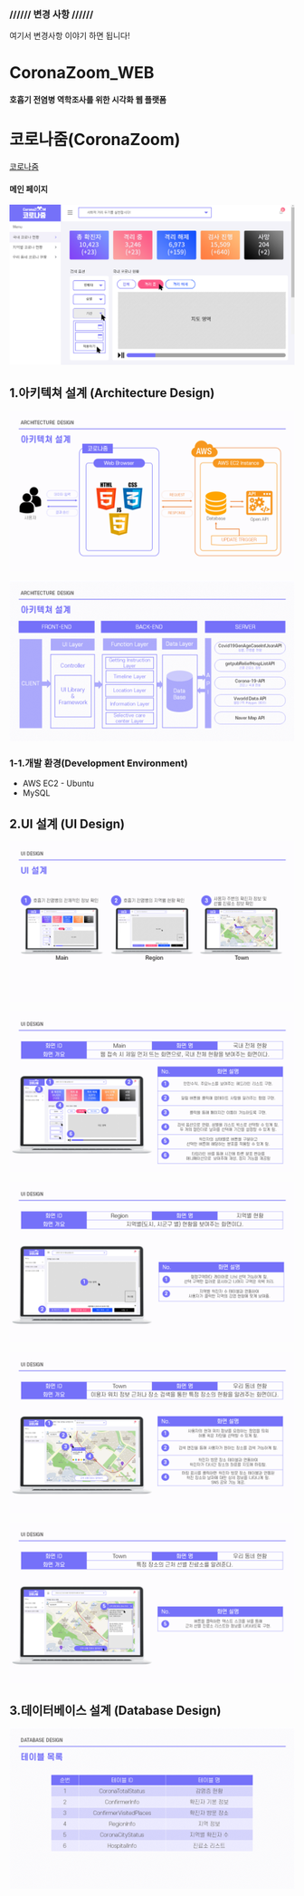 ### ////// 변경 사항 //////

여기서 변경사항 이야기 하면 됩니다!



CoronaZoom_WEB
===================
#### 호흡기 전염병 역학조사를 위한 시각화 웹 플랫폼

코로나줌(CoronaZoom)
===================

[코로나줌](http://ec2-13-125-253-144.ap-northeast-2.compute.amazonaws.com/)

#### 메인 페이지
<img src="./CoronaZoom_FrontEnd/Resources/images/ReadMe/index.png" title="index page" alt="index page"></img>

1.아키텍쳐 설계 (Architecture Design)
------------------------------------
<img src="./CoronaZoom_FrontEnd/Resources/images/ReadMe/arch_design1.png" title="index page" alt="index page"></img>

<img src="./CoronaZoom_FrontEnd/Resources/images/ReadMe/arch_design2.png" title="index page" alt="index page"></img>

### 1-1.개발 환경(Development Environment)
* AWS EC2 - Ubuntu
* MySQL


2.UI 설계 (UI Design)
------------------------------------
<img src="./CoronaZoom_FrontEnd/Resources/images/ReadMe/ui_design1.png" title="index page" alt="index page"></img>

<img src="./CoronaZoom_FrontEnd/Resources/images/ReadMe/ui_design2.png" title="index page" alt="index page"></img>

<img src="./CoronaZoom_FrontEnd/Resources/images/ReadMe/ui_design3.png" title="index page" alt="index page"></img>

<img src="./CoronaZoom_FrontEnd/Resources/images/ReadMe/ui_design4.png" title="index page" alt="index page"></img>

<img src="./CoronaZoom_FrontEnd/Resources/images/ReadMe/ui_design5.png" title="index page" alt="index page"></img>

3.데이터베이스 설계 (Database Design)
------------------------------------

<img src="./CoronaZoom_FrontEnd/Resources/images/ReadMe/db_design1.png" title="index page" alt="index page"></img>
